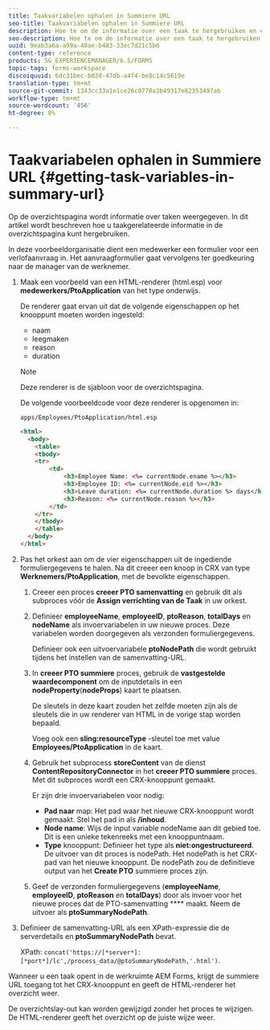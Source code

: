 ```yaml
---
title: Taakvariabelen ophalen in Summiere URL
seo-title: Taakvariabelen ophalen in Summiere URL
description: Hoe te om de informatie over een taak te hergebruiken en een Samenvatting URL te produceren om een taak samen te vatten of te beschrijven.
seo-description: Hoe te om de informatie over een taak te hergebruiken en een Samenvatting URL te produceren om een taak samen te vatten of te beschrijven.
uuid: 9eab3a6a-a99a-40ae-b483-33ec7d21c5b6
content-type: reference
products: SG_EXPERIENCEMANAGER/6.5/FORMS
topic-tags: forms-workspace
discoiquuid: 6dc31bec-b02d-47db-a4f4-be8c14c5619e
translation-type: tm+mt
source-git-commit: 1343cc33a1e1ce26c0770a3b49317e82353497ab
workflow-type: tm+mt
source-wordcount: '456'
ht-degree: 0%

---
```



# Taakvariabelen ophalen in Summiere URL {#getting-task-variables-in-summary-url}

Op de overzichtspagina wordt informatie over taken weergegeven. In dit artikel wordt beschreven hoe u taakgerelateerde informatie in de overzichtspagina kunt hergebruiken.

In deze voorbeeldorganisatie dient een medewerker een formulier voor een verlofaanvraag in. Het aanvraagformulier gaat vervolgens ter goedkeuring naar de manager van de werknemer.

1. Maak een voorbeeld van een HTML-renderer (html.esp) voor **medewerkers/PtoApplication** van het type onderwijs.

   De renderer gaat ervan uit dat de volgende eigenschappen op het knooppunt moeten worden ingesteld:

   * naam
   * leegmaken
   * reason
   * duration

   >[!NOTE]
   >
   >Deze renderer is de sjabloon voor de overzichtspagina.

   De volgende voorbeeldcode voor deze renderer is opgenomen in:

   `apps/Employees/PtoApplication/html.esp`

   ```html
   <html>
     <body>
       <table>
       <tbody>
       <tr>
           <td>
               <h3>Employee Name: <%= currentNode.ename %></h3>
               <h3>Employee ID: <%= currentNode.eid %></h3>
               <h3>Leave duration: <%= currentNode.duration %> days</h3>
               <h3>Reason: <%= currentNode.reason %></h3>
           </td>
       </tr>
       </tbody>
       </table>
     </body>
   </html>
   ```

1. Pas het orkest aan om de vier eigenschappen uit de ingediende formuliergegevens te halen. Na dit creeer een knoop in CRX van type **Werknemers/PtoApplication**, met de bevolkte eigenschappen.

   1. Creeer een proces **creeer PTO samenvatting** en gebruik dit als subproces vóór de **Assign verrichting van de Taak** in uw orkest.
   1. Definieer **employeeName**, **employeeID**, **ptoReason**, **totalDays** en **nodeName** als invoervariabelen in uw nieuwe proces. Deze variabelen worden doorgegeven als verzonden formuliergegevens.

      Definieer ook een uitvoervariabele **ptoNodePath** die wordt gebruikt tijdens het instellen van de samenvatting-URL.

   1. In **creeer PTO summiere** proces, gebruik de **vastgestelde waardecomponent** om de inputdetails in een **nodeProperty**(**nodeProps**) kaart te plaatsen.

      De sleutels in deze kaart zouden het zelfde moeten zijn als de sleutels die in uw renderer van HTML in de vorige stap worden bepaald.

      Voeg ook een **sling:resourceType** -sleutel toe met value **Employees/PtoApplication** in de kaart.

   1. Gebruik het subprocess **storeContent** van de dienst **ContentRepositoryConnector** in het **creeer PTO summiere** proces. Met dit subproces wordt een CRX-knooppunt gemaakt.

      Er zijn drie invoervariabelen voor nodig:

      * **Pad naar** map: Het pad waar het nieuwe CRX-knooppunt wordt gemaakt. Stel het pad in als **/inhoud**.
      * **Node name**: Wijs de input variable nodeName aan dit gebied toe. Dit is een unieke tekenreeks met een knooppuntnaam.
      * **Type** knooppunt: Definieer het type als **niet:ongestructureerd**. De uitvoer van dit proces is nodePath. Het nodePath is het CRX-pad van het nieuwe knooppunt. De nodePath zou de definitieve output van het **Create PTO** summiere proces zijn.
   1. Geef de verzonden formuliergegevens (**employeeName**, **employeeID**, **ptoReason** en **totalDays**) door als invoer voor het nieuwe proces dat de PTO-samenvatting **** maakt. Neem de uitvoer als **ptoSummaryNodePath**.


1. Definieer de samenvatting-URL als een XPath-expressie die de serverdetails en **ptoSummaryNodePath** bevat.

   XPath: `concat('https://[*server*]:[*port*]/lc',/process_data/@ptoSummaryNodePath,'.html')`.

Wanneer u een taak opent in de werkruimte AEM Forms, krijgt de summiere URL toegang tot het CRX-knooppunt en geeft de HTML-renderer het overzicht weer.

De overzichtslay-out kan worden gewijzigd zonder het proces te wijzigen. De HTML-renderer geeft het overzicht op de juiste wijze weer.
